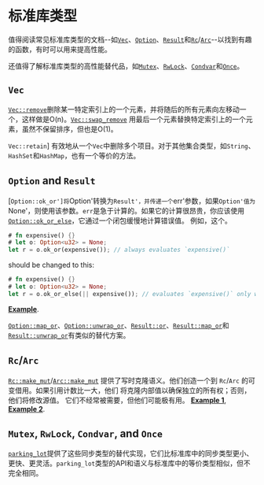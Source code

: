 # 标准库类型

值得阅读常见标准库类型的文档--如[`Vec`]、[`Option`]、[`Result`]和[`Rc`]/[`Arc`]--以找到有趣的函数，有时可以用来提高性能。

[`Vec`]: https://doc.rust-lang.org/std/vec/struct.Vec.html
[`Option`]: https://doc.rust-lang.org/std/option/enum.Option.html
[`Result`]: https://doc.rust-lang.org/std/result/enum.Result.html
[`Rc`]: https://doc.rust-lang.org/std/rc/struct.Rc.html
[`Arc`]: https://doc.rust-lang.org/std/sync/struct.Arc.html

还值得了解标准库类型的高性能替代品，如[`Mutex`]、[`RwLock`]、[`Condvar`]和[`Once`]。

[`Mutex`]: https://doc.rust-lang.org/std/sync/struct.Mutex.html
[`RwLock`]: https://doc.rust-lang.org/std/sync/struct.RwLock.html
[`Condvar`]: https://doc.rust-lang.org/std/sync/struct.Condvar.html
[`Once`]: https://doc.rust-lang.org/std/sync/struct.Once.html

## `Vec`

[`Vec::remove`]删除某一特定索引上的一个元素，并将随后的所有元素向左移动一个，这样做是O(n)。[`Vec::swap_remove`] 用最后一个元素替换特定索引上的一个元素，虽然不保留排序，但也是O(1)。

`Vec::retain`] 有效地从一个`Vec`中删除多个项目。对于其他集合类型，如`String`、`HashSet`和`HashMap`，也有一个等价的方法。

[`Vec::remove`]: https://doc.rust-lang.org/std/vec/struct.Vec.html#method.remove
[`Vec::swap_remove`]: https://doc.rust-lang.org/std/vec/struct.Vec.html#method.swap_remove
[`Vec::retain`]: https://doc.rust-lang.org/std/vec/struct.Vec.html#method.retain

## `Option` and `Result`

[`Option::ok_or']将`Option'转换为`Result'，并传递一个`err'参数，如果`Option'值为`None'，则使用该参数。`err`是急于计算的。如果它的计算很昂贵，你应该使用[`Option::ok_or_else`]，它通过一个闭包缓慢地计算错误值。
例如，这个。
```rust
# fn expensive() {}
# let o: Option<u32> = None;
let r = o.ok_or(expensive()); // always evaluates `expensive()`
```
should be changed to this:
```rust
# fn expensive() {}
# let o: Option<u32> = None;
let r = o.ok_or_else(|| expensive()); // evaluates `expensive()` only when needed
```
[**Example**](https://github.com/rust-lang/rust/pull/50051/commits/5070dea2366104fb0b5c344ce7f2a5cf8af176b0).

[`Option::ok_or`]: https://doc.rust-lang.org/std/option/enum.Option.html#method.ok_or
[`Option::ok_or_else`]: https://doc.rust-lang.org/std/option/enum.Option.html#method.ok_or_else

[`Option::map_or`]、[`Option::unwrap_or`]、[`Result::or`]、[`Result::map_or`]和[`Result::unwrap_or`]有类似的替代方案。

[`Option::map_or`]: https://doc.rust-lang.org/std/option/enum.Option.html#method.map_or
[`Option::unwrap_or`]: https://doc.rust-lang.org/std/option/enum.Option.html#method.unwrap_or
[`Result::or`]: https://doc.rust-lang.org/std/result/enum.Result.html#method.or
[`Result::map_or`]: https://doc.rust-lang.org/std/result/enum.Result.html#method.map_or
[`Result::unwrap_or`]: https://doc.rust-lang.org/std/result/enum.Result.html#method.unwrap_or

## `Rc`/`Arc`

[`Rc::make_mut`]/[`Arc::make_mut`] 提供了写时克隆语义。他们创造一个到
 `Rc`/`Arc` 的可变借用。如果引用计数比一大，他们
将克隆内部值以确保独立的所有权；否则，他们将修改源值。
它们不经常被需要，但他们可能极有用。
[**Example 1**](https://github.com/rust-lang/rust/pull/65198/commits/3832a634d3aa6a7c60448906e6656a22f7e35628),
[**Example 2**](https://github.com/rust-lang/rust/pull/65198/commits/75e0078a1703448a19e25eac85daaa5a4e6e68ac).

[`Rc::make_mut`]: https://doc.rust-lang.org/std/rc/struct.Rc.html#method.make_mut
[`Arc::make_mut`]: https://doc.rust-lang.org/std/sync/struct.Arc.html#method.make_mut

## `Mutex`, `RwLock`, `Condvar`, and `Once`

[`parking_lot`]提供了这些同步类型的替代实现，它们比标准库中的同步类型更小、更快、更灵活。`parking_lot`类型的API和语义与标准库中的等价类型相似，但不完全相同。

[`parking_lot`]: https://crates.io/crates/parking_lot
